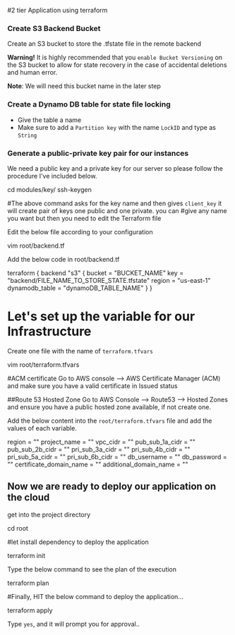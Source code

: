 #2 tier Application using terraform 



### Create S3 Backend Bucket
Create an S3 bucket to store the .tfstate file in the remote backend

**Warning!** It is highly recommended that you `enable Bucket Versioning` on the S3 bucket to allow for state recovery in the case of accidental deletions and human error.

**Note**: We will need this bucket name in the later step

### Create a Dynamo DB table for state file locking
- Give the table a name
- Make sure to add a `Partition key` with the name `LockID` and type as `String`

### Generate a public-private key pair for our instances
We need a public key and a private key for our server so please follow the procedure I've included below.


cd modules/key/
ssh-keygen

#The above command asks for the key name and then gives `client_key` it will create pair of keys one public and one private. you can #give any name you want but then you need to edit the Terraform file

Edit the below file according to your configuration

vim root/backend.tf

Add the below code in root/backend.tf

terraform {
  backend "s3" {
    bucket = "BUCKET_NAME"
    key    = "backend/FILE_NAME_TO_STORE_STATE.tfstate"
    region = "us-east-1"
    dynamodb_table = "dynamoDB_TABLE_NAME"
  }
}

# Let's set up the variable for our Infrastructure
Create one file with the name of `terraform.tfvars` 

vim root/terraform.tfvars

#ACM certificate
Go to AWS console --> AWS Certificate Manager (ACM) and make sure you have a valid certificate in Issued status

##Route 53 Hosted Zone
Go to AWS Console --> Route53 --> Hosted Zones and ensure you have a public hosted zone available, if not create one.

Add the below content into the `root/terraform.tfvars` file and add the values of each variable.

region = ""
project_name = ""
vpc_cidr                = ""
pub_sub_1a_cidr        = ""
pub_sub_2b_cidr        = ""
pri_sub_3a_cidr        = ""
pri_sub_4b_cidr        = ""
pri_sub_5a_cidr        = ""
pri_sub_6b_cidr        = ""
db_username = ""
db_password = ""
certificate_domain_name = ""
additional_domain_name = ""


##  Now we are ready to deploy our application on the cloud 
get into the project directory 

cd root

#let install dependency to deploy the application 


terraform init 


Type the below command to see the plan of the execution 

terraform plan


#Finally, HIT the below command to deploy the application...

terraform apply 


Type `yes`, and it will prompt you for approval..

